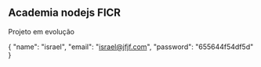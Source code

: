 ## Academia nodejs FICR

Projeto em evolução

{
"name": "israel",
"email": "israel@jfjf.com",
"password": "655644f54df5d"
}